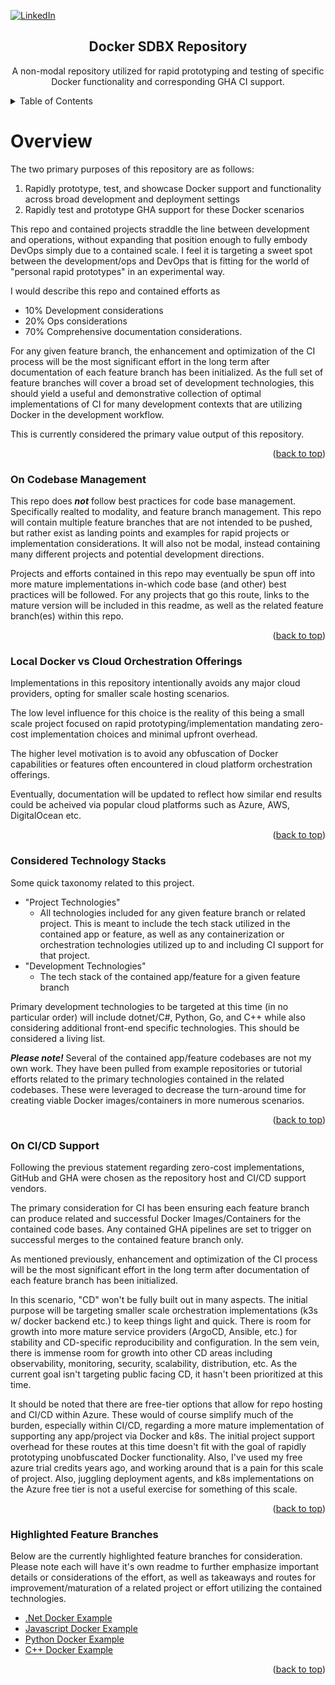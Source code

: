 <a id="readme-top"></a>

<!-- Initial ReadMe based documentation for the docker-sdbx repo. This may eventually be matured into a corresponding Wiki page on the repository. The primary result of this effort would be to showcase a created Wiki. As this isn't a collaborative project, the actual benefits of this effort are minimal, due to scale. -->

<!-- Shields Section -->
[![LinkedIn][linkedin-shield]][linkedin-url]

<div align="center">
    <h2 align="center">Docker SDBX Repository</h2>
    <p align="center">
        A non-modal repository utilized for rapid prototyping and testing of specific Docker functionality and corresponding GHA CI support.
    </p>
</div>


<!-- TABLE OF CONTENTS -->
<div>
    <details>
    <summary>Table of Contents</summary>
    <ul>
        <li>
        <a href="#overview">Project Overview</a>
        <ul>
            <li><a href="#codebase-mgmt">On Codebase Management</a></li>
            <li><a href="#local-vs-cloud">Local Docker vs Cloud Orchestration Offerings</a></li>
            <li><a href="#tech-stacks">Considered Technology Stacks</a></li>
            <li><a href="#cicd-support">On CI/CD Support</a></li>
            <li><a href="#feat-branches">Highlighted Feature Branches</a></li>
        </ul>
        </li>
    </ul>
    </details>
</div>


# Overview <a id="overview"></a>

The two primary purposes of this repository are as follows:
1. Rapidly prototype, test, and showcase Docker support and functionality across broad development and deployment settings
2. Rapidly test and prototype GHA support for these Docker scenarios

This repo and contained projects straddle the line between development and operations, without expanding that position enough to fully embody DevOps simply due to a contained scale. I feel it is targeting a sweet spot between the development/ops and DevOps that is fitting for the world of "personal rapid prototypes" in an experimental way. 

I would describe this repo and contained efforts as 
- 10% Development considerations 
- 20% Ops considerations
- 70% Comprehensive documentation considerations.

For any given feature branch, the enhancement and optimization of the CI process will be the most significant effort in the long term after documentation of each feature branch has been initialized. As the full set of feature branches will cover a broad set of development technologies, this should yield a useful and demonstrative collection of optimal implementations of CI for many development contexts that are utilizing Docker in the development workflow.

This is currently considered the primary value output of this repository.

<p align="right">(<a href="#readme-top">back to top</a>)</p>


### On Codebase Management <a id="codebase-mgmt"></a>

This repo does ***not*** follow best practices for code base management. Specifically realted to modality, and feature branch management. 
This repo will contain multiple feature branches that are not intended to be pushed, but rather exist as landing points and examples for rapid projects or implementation considerations. 
It will also not be modal, instead containing many different projects and potential development directions. 

Projects and efforts contained in this repo may eventually be spun off into more mature implementations in-which code base (and other) best practices will be followed. 
For any projects that go this route, links to the mature version will be included in this readme, as well as the related feature branch(es) within this repo.

<p align="right">(<a href="#readme-top">back to top</a>)</p>


### Local Docker vs Cloud Orchestration Offerings <a id="local-vs-cloud"></a>

Implementations in this repository intentionally avoids any major cloud providers, opting for smaller scale hosting scenarios. 

The low level influence for this choice is the reality of this being a small scale project focused on rapid prototyping/implementation mandating zero-cost implementation choices and minimal upfront overhead.

The higher level motivation is to avoid any obfuscation of Docker capabilities or features often encountered in cloud platform orchestration offerings.

Eventually, documentation will be updated to reflect how similar end results could be acheived via popular cloud platforms such as Azure, AWS, DigitalOcean etc.

<p align="right">(<a href="#readme-top">back to top</a>)</p>


### Considered Technology Stacks <a id="tech-stacks"></a>

Some quick taxonomy related to this project. 
 - "Project Technologies"
    - All technologies included for any given feature branch or related project. This is meant to include the tech stack utilized in the contained app or feature, as well as any containerization or orchestration technologies utilized up to and including CI support for that project.
 - "Development Technologies"
    - The tech stack of the contained app/feature for a given feature branch 

Primary development technologies to be targeted at this time (in no particular order) will include dotnet/C#, Python, Go, and C++ while also considering additional front-end specific technologies. This should be considered a living list.

<!-- emphasizing this section in particular -->
***Please note!***
Several of the contained app/feature codebases are not my own work. They have been pulled from example repositories or tutorial efforts related to the primary technologies contained in the related codebases. These were leveraged to decrease the turn-around time for creating viable Docker images/containers in more numerous scenarios.

<p align="right">(<a href="#readme-top">back to top</a>)</p>


### On CI/CD Support <a id="cicd-support"></a>

Following the previous statement regarding zero-cost implementations, GitHub and GHA were chosen as the repository host and CI/CD support vendors. 

The primary consideration for CI has been ensuring each feature branch can produce related and successful Docker Images/Containers for the contained code bases. Any contained GHA pipelines are set to trigger on successful merges to the contained feature branch only. 

As mentioned previously, enhancement and optimization of the CI process will be the most significant effort in the long term after documentation of each feature branch has been initialized.

In this scenario, "CD" won't be fully built out in many aspects. The initial purpose will be targeting smaller scale orchestration implementations (k3s w/ docker backend etc.) to keep things light and quick. There is room for growth into more mature service providers (ArgoCD, Ansible, etc.) for stability and CD-specific reproducibility and configuration. In the sem vein, there is immense room for growth into other CD areas including observability, monitoring, security, scalability, distribution, etc. 
As the current goal isn't targeting public facing CD, it hasn't been prioritized at this time. 

It should be noted that there are free-tier options that allow for repo hosting and CI/CD within Azure. These would of course simplify much of the burden, especially within CI/CD, regarding a more mature implementation of supporting any app/project via Docker and k8s. 
The initial project support overhead for these routes at this time doesn't fit with the goal of rapidly prototyping unobfuscated Docker functionality. Also, I've used my free azure trial credits years ago, and working around that is a pain for this scale of project.
Also, juggling deployment agents, and k8s implementations on the Azure free tier is not a useful exercise for something of this scale.

<p align="right">(<a href="#readme-top">back to top</a>)</p>


### Highlighted Feature Branches <a id="feat-branches"></a>

Below are the currently highlighted feature branches for consideration. Please note each will have it's own readme to further emphasize important details or considerations of the effort, as well as takeaways and routes for improvement/maturation of a related project or effort utilizing the contained technologies.

 - [.Net Docker Example][.net-feature-url]
 - [Javascript Docker Example][jscript-feature-url]
 - [Python Docker Example][python-feature-url]
 - [C++ Docker Example][cpp-feature-url]


<p align="right">(<a href="#readme-top">back to top</a>)</p>


<!-- Links, etc. -->
[.net-feature-url]: https://github.com/hard-broiled/docker-sdbx/tree/feature/dotnet-docker-example
[cpp-feature-url]: https://github.com/hard-broiled/docker-sdbx/tree/feature/cpp-docker-example
[jscript-feature-url]: https://github.com/hard-broiled/docker-sdbx/tree/feature/javascript-docker-example
[linkedin-shield]: https://img.shields.io/badge/-LinkedIn-black.svg?style=for-the-badge&logo=linkedin&colorB=555
[linkedin-url]: https://www.linkedin.com/in/jonathan-boyle/
[python-feature-url]: https://github.com/hard-broiled/docker-sdbx/tree/feature/python-docker-example
